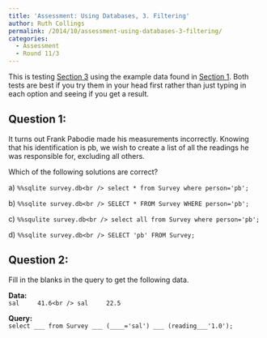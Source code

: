 ```yaml
---
title: 'Assessment: Using Databases, 3. Filtering'
author: Ruth Collings
permalink: /2014/10/assessment-using-databases-3-filtering/
categories:
  - Assessment
  - Round 11/3
---
```

This is testing [Section 3][1] using the example data found in [Section 1][2]. Both tests are best if you try them in your head first rather than just typing in each option and seeing if you get a result.

## Question 1:

It turns out Frank Pabodie made his measurements incorrectly. Knowing that his identification is pb, we wish to create a list of all the readings he was responsible for, excluding all others.

Which of the following solutions are correct?

a) `%%sqlite survey.db<br />
select * from Survey where person='pb';`

b) `%%sqlite survey.db<br />
SELECT * FROM Survey WHERE person='pb';`

c) `%%squlite survey.db<br />
select all from Survey where person='pb';`

d) `%%sqlite survey.db<br />
SELECT 'pb' FROM Survey;`

## Question 2:

Fill in the blanks in the query to get the following data.

**Data:**  
`sal     41.6<br />
sal     22.5`

**Query:**  
`select ___ from Survey ___ (____='sal') ___ (reading___'1.0');`

 [1]: http://www.software-carpentry.org/v5/novice/sql/03-filter.html
 [2]: http://www.software-carpentry.org/v5/novice/sql/01-select.html
